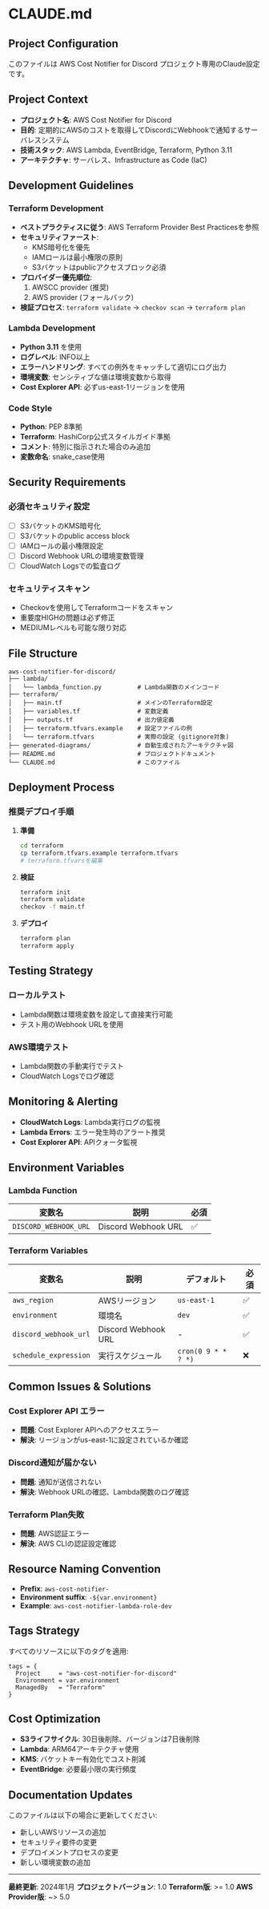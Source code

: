 # CLAUDE.md

## Project Configuration

このファイルは AWS Cost Notifier for Discord プロジェクト専用のClaude設定です。

## Project Context

- **プロジェクト名**: AWS Cost Notifier for Discord
- **目的**: 定期的にAWSのコストを取得してDiscordにWebhookで通知するサーバレスシステム
- **技術スタック**: AWS Lambda, EventBridge, Terraform, Python 3.11
- **アーキテクチャ**: サーバレス、Infrastructure as Code (IaC)

## Development Guidelines

### Terraform Development

- **ベストプラクティスに従う**: AWS Terraform Provider Best Practicesを参照
- **セキュリティファースト**: 
  - KMS暗号化を優先
  - IAMロールは最小権限の原則
  - S3バケットはpublicアクセスブロック必須
- **プロバイダー優先順位**:
  1. AWSCC provider (推奨)
  2. AWS provider (フォールバック)
- **検証プロセス**: `terraform validate` → `checkov scan` → `terraform plan`

### Lambda Development

- **Python 3.11** を使用
- **ログレベル**: INFO以上
- **エラーハンドリング**: すべての例外をキャッチして適切にログ出力
- **環境変数**: センシティブな値は環境変数から取得
- **Cost Explorer API**: 必ずus-east-1リージョンを使用

### Code Style

- **Python**: PEP 8準拠
- **Terraform**: HashiCorp公式スタイルガイド準拠
- **コメント**: 特別に指示された場合のみ追加
- **変数命名**: snake_case使用

## Security Requirements

### 必須セキュリティ設定

- [ ] S3バケットのKMS暗号化
- [ ] S3バケットのpublic access block
- [ ] IAMロールの最小権限設定
- [ ] Discord Webhook URLの環境変数管理
- [ ] CloudWatch Logsでの監査ログ

### セキュリティスキャン

- Checkovを使用してTerraformコードをスキャン
- 重要度HIGHの問題は必ず修正
- MEDIUMレベルも可能な限り対応

## File Structure

```
aws-cost-notifier-for-discord/
├── lambda/
│   └── lambda_function.py          # Lambda関数のメインコード
├── terraform/
│   ├── main.tf                     # メインのTerraform設定
│   ├── variables.tf                # 変数定義
│   ├── outputs.tf                  # 出力値定義
│   ├── terraform.tfvars.example    # 設定ファイルの例
│   └── terraform.tfvars            # 実際の設定 (gitignore対象)
├── generated-diagrams/             # 自動生成されたアーキテクチャ図
├── README.md                       # プロジェクトドキュメント
└── CLAUDE.md                       # このファイル
```

## Deployment Process

### 推奨デプロイ手順

1. **準備**
   ```bash
   cd terraform
   cp terraform.tfvars.example terraform.tfvars
   # terraform.tfvarsを編集
   ```

2. **検証**
   ```bash
   terraform init
   terraform validate
   checkov -f main.tf
   ```

3. **デプロイ**
   ```bash
   terraform plan
   terraform apply
   ```

## Testing Strategy

### ローカルテスト
- Lambda関数は環境変数を設定して直接実行可能
- テスト用のWebhook URLを使用

### AWS環境テスト
- Lambda関数の手動実行でテスト
- CloudWatch Logsでログ確認

## Monitoring & Alerting

- **CloudWatch Logs**: Lambda実行ログの監視
- **Lambda Errors**: エラー発生時のアラート推奨
- **Cost Explorer API**: APIクォータ監視

## Environment Variables

### Lambda Function

| 変数名 | 説明 | 必須 |
|--------|------|------|
| `DISCORD_WEBHOOK_URL` | Discord Webhook URL | ✅ |

### Terraform Variables

| 変数名 | 説明 | デフォルト | 必須 |
|--------|------|-----------|------|
| `aws_region` | AWSリージョン | `us-east-1` | ✅ |
| `environment` | 環境名 | `dev` | ✅ |
| `discord_webhook_url` | Discord Webhook URL | - | ✅ |
| `schedule_expression` | 実行スケジュール | `cron(0 9 * * ? *)` | ❌ |

## Common Issues & Solutions

### Cost Explorer API エラー
- **問題**: Cost Explorer APIへのアクセスエラー
- **解決**: リージョンがus-east-1に設定されているか確認

### Discord通知が届かない
- **問題**: 通知が送信されない
- **解決**: Webhook URLの確認、Lambda関数のログ確認

### Terraform Plan失敗
- **問題**: AWS認証エラー
- **解決**: AWS CLIの認証設定確認

## Resource Naming Convention

- **Prefix**: `aws-cost-notifier-`
- **Environment suffix**: `-${var.environment}`
- **Example**: `aws-cost-notifier-lambda-role-dev`

## Tags Strategy

すべてのリソースに以下のタグを適用:

```hcl
tags = {
  Project     = "aws-cost-notifier-for-discord"
  Environment = var.environment
  ManagedBy   = "Terraform"
}
```

## Cost Optimization

- **S3ライフサイクル**: 30日後削除、バージョンは7日後削除
- **Lambda**: ARM64アーキテクチャ使用
- **KMS**: バケットキー有効化でコスト削減
- **EventBridge**: 必要最小限の実行頻度

## Documentation Updates

このファイルは以下の場合に更新してください:
- 新しいAWSリソースの追加
- セキュリティ要件の変更
- デプロイメントプロセスの変更
- 新しい環境変数の追加

---

**最終更新**: 2024年1月
**プロジェクトバージョン**: 1.0
**Terraform版**: >= 1.0
**AWS Provider版**: ~> 5.0